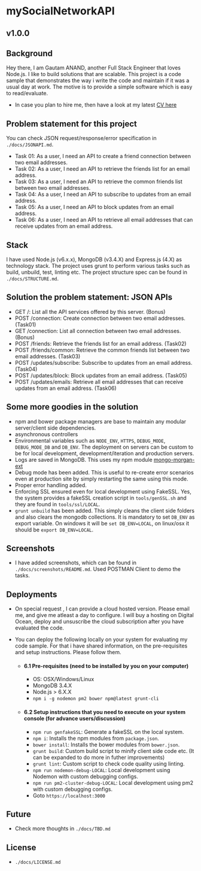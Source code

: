 # mySocialNetworkAPI 
## v1.0.0

## Background

Hey there, I am Gautam ANAND, another Full Stack Engineer that loves Node.js. I like to build solutions that are scalable. This project is a code sample that demonstrates the way i write the code and maintain if it was a usual day at work. The motive is to provide a simple software which is easy to read/evaluate.

- In case you plan to hire me, then have a look at my latest [CV here](https://www.visualcv.com/gautamanand/pdf)

## Problem statement for this project

You can check JSON request/response/error specification in `./docs/JSONAPI.md`.

- Task 01: As a user, I need an API to create a friend connection between two email addresses.
- Task 02: As a user, I need an API to retrieve the friends list for an email address.
- Task 03: As a user, I need an API to retrieve the common friends list between two email addresses.
- Task 04: As a user, I need an API to subscribe to updates from an email address.
- Task 05: As a user, I need an API to block updates from an email address.
- Task 06: As a user, I need an API to retrieve all email addresses that can receive updates from an email address.

## Stack

I have used Node.js (v6.x.x), MongoDB (v3.4.X) and Express.js (4.X) as technology stack. The project uses grunt to perform various tasks such as build,  unbuild, test, linting etc. The project structure spec can be found in `./docs/STRUCTURE.md`.

## Solution the problem statement: JSON APIs

- GET /: List all the API services offered by this server. (Bonus)
- POST /connection: Create connection between two email addresses. (Task01)
- GET /connection: List all connection between two email addresses. (Bonus)
- POST /friends: Retrieve the friends list for an email address. (Task02)
- POST /friends/common: Retrieve the common friends list between two email addresses. (Task03)
- POST /updates/subscribe: Subscribe to updates from an email address. (Task04)
- POST /updates/block: Block updates from an email address. (Task05)
- POST /updates/emails: Retrieve all email addresses that can receive updates from an email address. (Task06)

## Some more goodies in the solution

- npm and bower package managers are base to maintain any modular server/client side dependencies.
- asynchronous controllers
- Environmental variables such as `NODE_ENV`, `HTTPS`, `DEBUG_MODE`, `DEBUG_MODE_DB` and `DB_ENV`. The deployment on servers can be custom to be for local development, development/iteration and production servers.
- Logs are saved in MongoDB. This uses my npm module [mongo-morgan-ext](https://github.com/serganus/mongo-morgan-ext)
- Debug mode has been added. This is useful to re-create error scenarios even at production site by simply restarting the same using this mode.
- Proper error handling added.
- Enforcing SSL ensured even for local development using FakeSSL. Yes, the system provides a fakeSSL creation script in `tools/genSSL.sh` and they are found in `tools/ssl/LOCAL`.
- `grunt unbuild` has been added. This simply cleans the client side folders and also clears the mongodb collections. It is mandatory to set `DB_ENV` as export variable. On windows it will be `set DB_ENV=LOCAL`, on linux/osx it should be `export DB_ENV=LOCAL`.

## Screenshots

- I have added screenshots, which can be found in `./docs/screenshots/README.md`. Used POSTMAN Client to demo the tasks.


## Deployments

- On special request , I can provide a cloud hosted version. Please email me, and give me atleast a day to configure. I will buy a hosting on Digital Ocean, deploy and unsuscribe the cloud subscription after you have evaluated the code.

- You can deploy the following locally on your system for evaluating my code sample. For that i have shared information, on the pre-requisites and setup instructions. Please follow them.

   - #### 6.1 Pre-requisites (need to be installed by you on your computer)
	 - OS: OSX/Windows/Linux
	 - MongoDB 3.4.X
	 - Node.js > 6.X.X
	 - `npm i -g nodemon pm2 bower npm@latest grunt-cli`

   - #### 6.2 Setup instructions that you need to execute on your system console (for advance users/discussion)

	 - `npm run genfakeSSL`: Generate a fakeSSL on the local system.
	 - `npm i`: Installs the npm modules from `package.json`.
	 - `bower install`: Installs the bower modules from `bower.json`.
	 - `grunt build`: Custom build script to minify client side code etc. (It can be expanded to do more in futher improvements)
	 - `grunt lint`: Custom script to check code quality using linting.
	 - `npm run nodemon-debug-LOCAL`: Local development using Nodemon with custom debugging configs.
	 - `npm run pm2-cluster-debug-LOCAL`: Local development using pm2 with custom debugging configs.
	 - Goto `https://localhost:3000`


## Future

- Check more thoughts in `./docs/TBD.md`


## License

- `./docs/LICENSE.md`